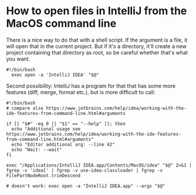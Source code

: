 # How to open files in IntelliJ from the MacOS command line

There is a nice way to do that with a shell script. If the argument is a file, it will open that in the current 
project. But if it's a directory, it'll create a new project containing that directory as root, so be careful 
whether that's what you want.

```
#!/bin/bash
  exec open -a 'IntelliJ IDEA' "$@"
```

Second possibility: IntelliJ has a program for that that has some more features (diff, merge, format etc.), but
is more difficult to call:

```
#!/bin/bash
# compare also https://www.jetbrains.com/help/idea/working-with-the-ide-features-from-command-line.html#arguments

if [[ "$#" -eq 0 || "$1" == "--help" ]]; then
  echo "Additional usage see https://www.jetbrains.com/help/idea/working-with-the-ide-features-from-command-line.html#arguments"
  echo "Editor additional arg: --line 42"
  echo "Wait: --wait"
fi

exec "/Applications/IntelliJ IDEA.app/Contents/MacOS/idea" "$@" 2>&1 | fgrep -v 'idea[' | fgrep -v use-idea-classloader | fgrep -v FilePartNodeRoot.trieDescend

# doesn't work: exec open -a "IntelliJ IDEA.app" --args "$@"
```
